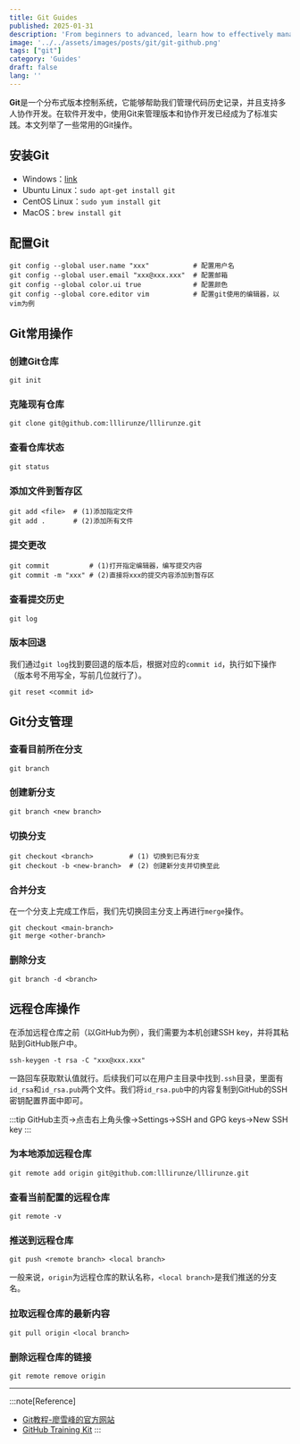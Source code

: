 ```yaml
---
title: Git Guides
published: 2025-01-31
description: 'From beginners to advanced, learn how to effectively manage code versions, collaborate on development.'
image: '../../assets/images/posts/git/git-github.png'
tags: ["git"]
category: 'Guides'
draft: false 
lang: ''
---
```


**Git**是一个分布式版本控制系统，它能够帮助我们管理代码历史记录，并且支持多人协作开发。在软件开发中，使用Git来管理版本和协作开发已经成为了标准实践。本文列举了一些常用的Git操作。

## 安装Git

- Windows：[link](https://git-scm.com/downloads)
- Ubuntu Linux：`sudo apt-get install git`
- CentOS Linux：`sudo yum install git`
- MacOS：`brew install git`

## 配置Git

```shell
git config --global user.name "xxx"           # 配置用户名
git config --global user.email "xxx@xxx.xxx"  # 配置邮箱
git config --global color.ui true             # 配置颜色
git config --global core.editor vim           # 配置git使用的编辑器，以vim为例
```

## Git常用操作

### 创建Git仓库

```shell
git init
```

### 克隆现有仓库

```shell
git clone git@github.com:lllirunze/lllirunze.git
```

### 查看仓库状态

```shell
git status
```

### 添加文件到暂存区

```shell
git add <file>  # (1)添加指定文件
git add .       # (2)添加所有文件
```

### 提交更改

```shell
git commit          # (1)打开指定编辑器，编写提交内容
git commit -m "xxx" # (2)直接将xxx的提交内容添加到暂存区
```

### 查看提交历史

```shell
git log
```

### 版本回退

我们通过`git log`找到要回退的版本后，根据对应的`commit id`，执行如下操作（版本号不用写全，写前几位就行了）。

```shell
git reset <commit id>
```

## Git分支管理

### 查看目前所在分支

```shell
git branch
```

### 创建新分支

```shell
git branch <new branch>
```

### 切换分支

```shell
git checkout <branch>         # (1) 切换到已有分支
git checkout -b <new-branch>  # (2) 创建新分支并切换至此
```

### 合并分支

在一个分支上完成工作后，我们先切换回主分支上再进行`merge`操作。

```shell
git checkout <main-branch>
git merge <other-branch>
```

### 删除分支

```shell
git branch -d <branch>
```

## 远程仓库操作

在添加远程仓库之前（以GitHub为例），我们需要为本机创建SSH key，并将其粘贴到GitHub账户中。

```shell
ssh-keygen -t rsa -C "xxx@xxx.xxx"
```

一路回车获取默认值就行。后续我们可以在用户主目录中找到`.ssh`目录，里面有`id_rsa`和`id_rsa.pub`两个文件。我们将`id_rsa.pub`中的内容复制到GitHub的SSH密钥配置界面中即可。

:::tip
GitHub主页->点击右上角头像->Settings->SSH and GPG keys->New SSH key
:::

### 为本地添加远程仓库

```shell
git remote add origin git@github.com:lllirunze/lllirunze.git
```

### 查看当前配置的远程仓库

```shell
git remote -v
```

### 推送到远程仓库

```shell
git push <remote branch> <local branch>
```

一般来说，`origin`为远程仓库的默认名称，`<local branch>`是我们推送的分支名。

### 拉取远程仓库的最新内容

```shell
git pull origin <local branch>
```

### 删除远程仓库的链接

```shell
git remote remove origin
```

---

:::note[Reference]
- [Git教程-廖雪峰的官方网站](https://liaoxuefeng.com/books/git/)
- [GitHub Training Kit](https://github.github.com/training-kit/)
:::
